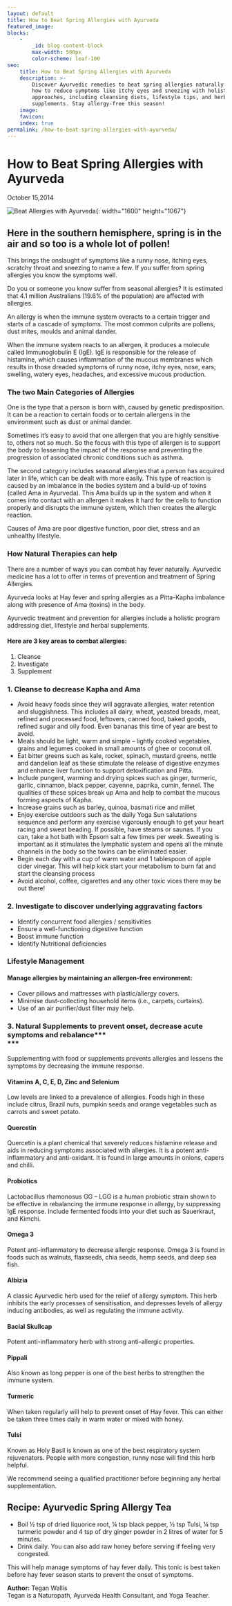 ```yaml
---
layout: default
title: How to Beat Spring Allergies with Ayurveda
featured_image:
blocks:
    -
        _id: blog-content-block
        max-width: 500px
        color-scheme: leaf-100
seo:
    title: How to Beat Spring Allergies with Ayurveda
    description: >-
        Discover Ayurvedic remedies to beat spring allergies naturally. Learn
        how to reduce symptoms like itchy eyes and sneezing with holistic
        approaches, including cleansing diets, lifestyle tips, and herbal
        supplements. Stay allergy-free this season!
    image:
    favicon:
    index: true
permalink: /how-to-beat-spring-allergies-with-ayurveda/
---
```

# How to Beat Spring Allergies with Ayurveda

October 15,2014

![Beat Allergies with Ayurveda](https://www.sukhavatibali.com/wp-content/uploads/2014/10/38.jpg){: width="1600" height="1067"}

## **Here in the southern hemisphere, spring is in the air and so too is a whole lot of pollen!**

This brings the onslaught of symptoms like a runny nose, itching eyes, scratchy throat and sneezing to name a few. If you suffer from spring allergies you know the symptoms well.

Do you or someone you know suffer from seasonal allergies? It is estimated that 4.1 million Australians (19.6% of the population) are affected with allergies.

An allergy is when the immune system overacts to a certain trigger and starts of a cascade of symptoms. The most common culprits are pollens, dust mites, moulds and animal dander.

When the immune system reacts to an allergen, it produces a molecule called Immunoglobulin E (IgE). IgE is responsible for the release of histamine, which causes inflammation of the mucous membranes which results in those dreaded symptoms of runny nose, itchy eyes, nose, ears; swelling, watery eyes, headaches, and excessive mucous production.

### The two Main Categories of Allergies

One is the type that a person is born with, caused by genetic predisposition. It can be a reaction to certain foods or to certain allergens in the environment such as dust or animal dander.

Sometimes it’s easy to avoid that one allergen that you are highly sensitive to, others not so much. So the focus with this type of allergen is to support the body to lessening the impact of the response and preventing the progression of associated chronic conditions such as asthma.

The second category includes seasonal allergies that a person has acquired later in life, which can be dealt with more easily. This type of reaction is caused by an imbalance in the bodies system and a build-up of toxins (called Ama in Ayurveda). This Ama builds up in the system and when it comes into contact with an allergen it makes it hard for the cells to function properly and disrupts the immune system, which then creates the allergic reaction.

Causes of Ama are poor digestive function, poor diet, stress and an unhealthy lifestyle.

### How Natural Therapies can help

There are a number of ways you can combat hay fever naturally. Ayurvedic medicine has a lot to offer in terms of prevention and treatment of Spring Allergies.

Ayurveda looks at Hay fever and spring allergies as a Pitta-Kapha imbalance along with presence of Ama (toxins) in the body.

Ayurvedic treatment and prevention for allergies include a holistic program addressing diet, lifestyle and herbal supplements.

#### Here are 3 key areas to combat allergies:

1. Cleanse
2. Investigate
3. Supplement

### 1\. Cleanse to decrease Kapha and Ama

* Avoid heavy foods since they will aggravate allergies, water retention and sluggishness. This includes all dairy, wheat, yeasted breads, meat, refined and processed food, leftovers, canned food, baked goods, refined sugar and oily food. Even bananas this time of year are best to avoid.
* Meals should be light, warm and simple – lightly cooked vegetables, grains and legumes cooked in small amounts of ghee or coconut oil.
* Eat bitter greens such as kale, rocket, spinach, mustard greens, nettle and dandelion leaf as these stimulate the release of digestive enzymes and enhance liver function to support detoxification and Pitta.
* Include pungent, warming and drying spices such as ginger, turmeric, garlic, cinnamon, black pepper, cayenne, paprika, cumin, fennel. The qualities of these spices break up Ama and help to combat the mucous forming aspects of Kapha.
* Increase grains such as barley, quinoa, basmati rice and millet
* Enjoy exercise outdoors such as the daily Yoga Sun salutations sequence and perform any exercise vigorously enough to get your heart racing and sweat beading. If possible, have steams or saunas. If you can, take a hot bath with Epsom salt a few times per week. Sweating is important as it stimulates the lymphatic system and opens all the minute channels in the body so the toxins can be eliminated easier.
* Begin each day with a cup of warm water and 1 tablespoon of apple cider vinegar. This will help kick start your metabolism to burn fat and start the cleansing process
* Avoid alcohol, coffee, cigarettes and any other toxic vices there may be out there!

### 2\. Investigate to discover underlying aggravating factors

* Identify concurrent food allergies / sensitivities
* Ensure a well-functioning digestive function
* Boost immune function
* Identify Nutritional deficiencies

### Lifestyle Management

#### Manage allergies by maintaining an allergen-free environment:

* Cover pillows and mattresses with plastic/allergy covers.
* Minimise dust-collecting household items (i.e., carpets, curtains).
* Use of an air purifier/dust filter may help.

### 3\. Natural Supplements to prevent onset, decrease acute symptoms and rebalance***<br>***

Supplementing with food or supplements prevents allergies and lessens the symptoms by decreasing the immune response.

#### Vitamins A, C, E, D, Zinc and Selenium

Low levels are linked to a prevalence of allergies. Foods high in these include citrus, Brazil nuts, pumpkin seeds and orange vegetables such as carrots and sweet potato.

#### Quercetin

Quercetin is a plant chemical that severely reduces histamine release and aids in reducing symptoms associated with allergies. It is a potent anti-inflammatory and anti-oxidant. It is found in large amounts in onions, capers and chilli.

#### Probiotics

Lactobacillus rhamonosus GG – LGG is a human probiotic strain shown to be effective in rebalancing the immune response in allergy, by suppressing IgE response. Include fermented foods into your diet such as Sauerkraut, and Kimchi.

#### Omega 3

Potent anti-inflammatory to decrease allergic response. Omega 3 is found in foods such as walnuts, flaxseeds, chia seeds, hemp seeds, and deep sea fish.

#### Albizia

A classic Ayurvedic herb used for the relief of allergy symptom. This herb inhibits the early processes of sensitisation, and depresses levels of allergy inducing antibodies, as well as regulating the immune activity.

#### Bacial Skullcap

Potent anti-inflammatory herb with strong anti-allergic properties.

#### Pippali

Also known as long pepper is one of the best herbs to strengthen the immune system.

#### Turmeric

When taken regularly will help to prevent onset of Hay fever. This can either be taken three times daily in warm water or mixed with honey.

#### Tulsi

Known as Holy Basil is known as one of the best respiratory system rejuvenators. People with more congestion, runny nose will find this herb helpful.

We recommend seeing a qualified practitioner before beginning any herbal supplementation.

## **Recipe: Ayurvedic Spring Allergy Tea**

* Boil ½ tsp of dried liquorice root, ¼ tsp black pepper, ½ tsp Tulsi, ¼ tsp turmeric powder and 4 tsp of dry ginger powder in 2 litres of water for 5 minutes.
* Drink daily. You can also add raw honey before serving if feeling very congested.

This will help manage symptoms of hay fever daily. This tonic is best taken before hay fever season starts to prevent the onset of symptoms.

**Author:** Tegan Wallis<br>Tegan is a Naturopath, Ayurveda Health Consultant, and Yoga Teacher.